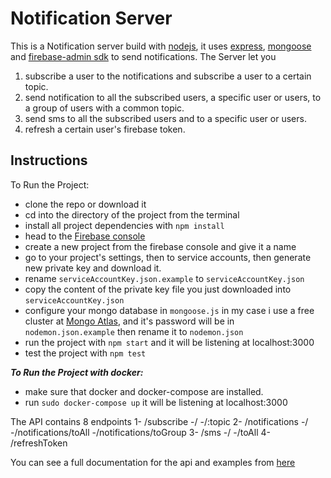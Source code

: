 # Notification Server

This is a Notification server build with [nodejs](https://nodejs.org/en/), it uses [express](https://expressjs.com/), [mongoose](https://mongoosejs.com/) and [firebase-admin sdk](https://firebase.google.com/docs/admin/setup) to send notifications. The Server let you 
1. subscribe a user to the notifications and subscribe a user to a certain topic. 
2. send notification to all the subscribed users, a specific user or users, to a group of users with a common topic. 
3. send sms to all the subscribed users and to a specific user or users. 
4. refresh a certain user's firebase token.

## Instructions

To Run the Project:
* clone the repo or download it
* cd into the directory of the project from the terminal
* install all project dependencies with `npm install`
* head to the [Firebase console](https://console.firebase.google.com/u/0/)
* create a new project from the firebase console and give it a name
* go to your project's settings, then to service accounts, then generate new private key and download it.
* rename `serviceAccountKey.json.example` to `serviceAccountKey.json`
* copy the content of the private key file you just downloaded into `serviceAccountKey.json`
* configure your mongo database in `mongoose.js` in my case i use a free cluster at [Mongo Atlas](https://www.mongodb.com/cloud/atlas), and it's password will be in `nodemon.json.example` then rename it to `nodemon.json`
* run the project with `npm start` and it will be listening at localhost:3000
* test the project with `npm test`

***To Run the Project with docker:***
* make sure that docker and docker-compose are installed.
* run `sudo docker-compose up` it will be listening at localhost:3000

The API contains 8 endpoints 
  1- /subscribe
      -/
      -/:topic
  2- /notifications
      -/
      -/notifications/toAll
      -/notifications/toGroup
  3- /sms
    -/
    -/toAll
  4- /refreshToken
  
You can see a full documentation for the api and examples from [here](https://documenter.getpostman.com/view/3845720/S1Lwy7kT)


